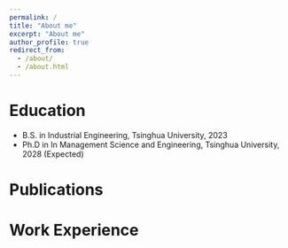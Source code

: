 ```yaml
---
permalink: /
title: "About me"
excerpt: "About me"
author_profile: true
redirect_from: 
  - /about/
  - /about.html
---
```


# Education

- B.S. in Industrial Engineering, Tsinghua University, 2023
- Ph.D in In Management Science and Engineering, Tsinghua University, 2028 (Expected)

# Publications

# Work Experience
